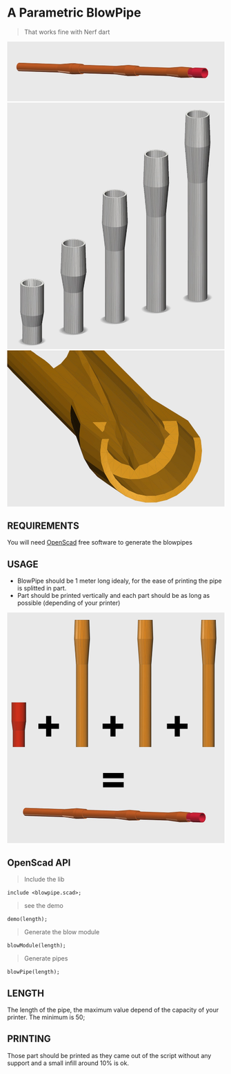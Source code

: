 # A Parametric BlowPipe 
> That works fine with Nerf dart

![image](img/preview3.jpg)
![image](img/preview.jpg)
![image](img/preview2.jpg)

## REQUIREMENTS

You will need [OpenScad](http://www.openscad.org/) free software to generate the blowpipes

## USAGE

- BlowPipe should be 1 meter long idealy, for the ease of printing the pipe is splitted in part.
- Part should be printed vertically and each part should be as long as possible (depending of your printer)

![image](img/usage.jpg)

## OpenScad API

> Include the lib

```
include <blowpipe.scad>;
```

> see the demo


```
demo(length); 
```

> Generate the blow module

```
blowModule(length); 
```

> Generate pipes

```
blowPipe(length);
```

## LENGTH

The length of the pipe, the maximum value depend of the capacity of your printer. The minimum is 50;


## PRINTING

Those part should be printed as they came out of the script without any support and a small infill around 10% is ok.

